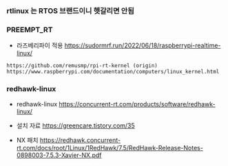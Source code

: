 

### rtlinux 는 RTOS 브랜드이니 헷갈리면 안됨

### PREEMPT_RT

- 라즈베리파이 적용 https://sudormrf.run/2022/06/18/raspberrypi-realtime-linux/


```
https://github.com/remusmp/rpi-rt-kernel (origin)
https://www.raspberrypi.com/documentation/computers/linux_kernel.html 
```

###  redhawk-linux

- redhawk-linux  https://concurrent-rt.com/products/software/redhawk-linux/
- 설치 자료 https://greencare.tistory.com/35

- NX 패치 https://redhawk.concurrent-rt.com/docs/root/1Linux/1RedHawk/7.5/RedHawk-Release-Notes-0898003-7.5.3-Xavier-NX.pdf

